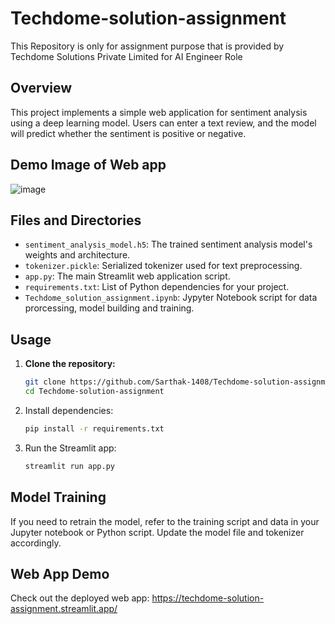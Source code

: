 # Techdome-solution-assignment
This Repository is only for assignment purpose that is provided by Techdome Solutions Private Limited for AI Engineer Role

## Overview
This project implements a simple web application for sentiment analysis using a deep learning model. Users can enter a text review, and the model will predict whether the sentiment is positive or negative.

## Demo Image of Web app
![image](https://github.com/Sarthak-1408/Rain-Fall-Prediction/assets/72247049/b6338562-eac4-4b2e-b36d-49f19874254e)

## Files and Directories
- `sentiment_analysis_model.h5`: The trained sentiment analysis model's weights and architecture.
- `tokenizer.pickle`: Serialized tokenizer used for text preprocessing.
- `app.py`: The main Streamlit web application script.
- `requirements.txt`: List of Python dependencies for your project.
- `Techdome_solution_assignment.ipynb`: Jypyter Notebook script for data prorcessing, model building and training.

## Usage
1. **Clone the repository:**
   ```bash
   git clone https://github.com/Sarthak-1408/Techdome-solution-assignment
   cd Techdome-solution-assignment
2. Install dependencies:
   ```bash
   pip install -r requirements.txt
3. Run the Streamlit app:
   ```bash
   streamlit run app.py

## Model Training
If you need to retrain the model, refer to the training script and data in your Jupyter notebook or Python script. Update the model file and tokenizer accordingly.

## Web App Demo
Check out the deployed web app: https://techdome-solution-assignment.streamlit.app/

